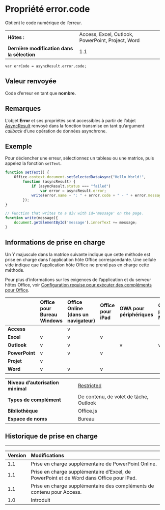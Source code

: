 
# Propriété error.code
Obtient le code numérique de l’erreur.

|||
|:-----|:-----|
|**Hôtes :**|Access, Excel, Outlook, PowerPoint, Project, Word|
|**Dernière modification dans la sélection**|1.1|

```
var errCode = asyncResult.error.code;
```


## Valeur renvoyée

Code d’erreur en tant que **nombre**.


## Remarques

L’objet **Error** et ses propriétés sont accessibles à partir de l’objet [AsyncResult](../../reference/shared/asyncresult.md) renvoyé dans la fonction transmise en tant qu’argument _callback_ d’une opération de données asynchrone.


## Exemple

Pour déclencher une erreur, sélectionnez un tableau ou une matrice, puis appelez la fonction `setText`.


```js
function setText() {
    Office.context.document.setSelectedDataAsync("Hello World!",
        function (asyncResult) {
            if (asyncResult.status === "failed")
                var error = asyncResult.error;
            write(error.name + ": " + error.code + " - " + error.message);
        });
}

// Function that writes to a div with id='message' on the page.
function write(message){
    document.getElementById('message').innerText += message; 
}
```




## Informations de prise en charge


Un Y majuscule dans la matrice suivante indique que cette méthode est prise en charge dans l'application hôte Office correspondante. Une cellule vide indique que l'application hôte Office ne prend pas en charge cette méthode.

Pour plus d’informations sur les exigences de l’application et du serveur hôtes Office, voir [Configuration requise pour exécuter des compléments pour Office](../../docs/overview/requirements-for-running-office-add-ins.md).



||**Office pour Bureau Windows**|**Office Online (dans un navigateur)**|**Office pour iPad**|**OWA pour périphériques**|**Outlook pour Mac**|
|:-----|:-----|:-----|:-----|:-----|:-----|
|**Access**||v||||
|**Excel**|v|v|v|||
|**Outlook**|v|v||v|v|
|**PowerPoint**|v|v|v|||
|**Projet**|v|||||
|**Word**|v|v|v|||

|||
|:-----|:-----|
|**Niveau d’autorisation minimal**|[Restricted](../../docs/develop/requesting-permissions-for-api-use-in-content-and-task-pane-add-ins.md)|
|**Types de complément**|De contenu, de volet de tâche, Outlook|
|**Bibliothèque**|Office.js|
|**Espace de noms**|Bureau|

## Historique de prise en charge



****


|**Version**|**Modifications**|
|:-----|:-----|
|1.1|Prise en charge supplémentaire de PowerPoint Online.|
|1.1|Prise en charge supplémentaire d’Excel, de PowerPoint et de Word dans Office pour iPad.|
|1.1|Prise en charge supplémentaire des compléments de contenu pour Access.|
|1.0|Introduit|
